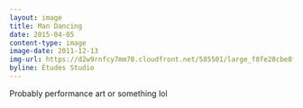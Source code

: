 ```yaml
---
layout: image
title: Man Dancing
date: 2015-04-05
content-type: image
image-date: 2011-12-13
img-url: https://d2w9rnfcy7mm78.cloudfront.net/585501/large_f8fe28cbe8fd4264c852fc8efd6bcd8f.jpg
byline: Études Studio
---
```


Probably performance art or something lol
